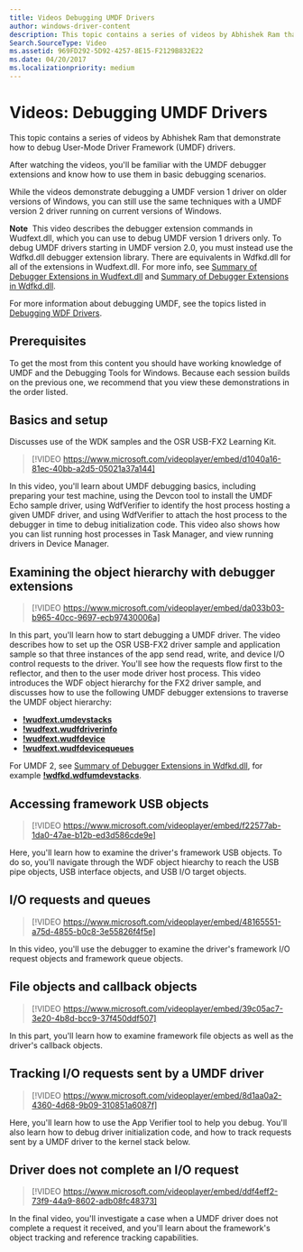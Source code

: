 ```yaml
---
title: Videos Debugging UMDF Drivers
author: windows-driver-content
description: This topic contains a series of videos by Abhishek Ram that demonstrate how to debug User-Mode Driver Framework (UMDF) drivers.
Search.SourceType: Video
ms.assetid: 969FD292-5D92-4257-8E15-F2129B832E22
ms.date: 04/20/2017
ms.localizationpriority: medium
---
```


# Videos: Debugging UMDF Drivers


This topic contains a series of videos by Abhishek Ram that demonstrate how to debug User-Mode Driver Framework (UMDF) drivers.

After watching the videos, you'll be familiar with the UMDF debugger extensions and know how to use them in basic debugging scenarios.

While the videos demonstrate debugging a UMDF version 1 driver on older versions of Windows, you can still use the same techniques with a UMDF version 2 driver running on current versions of Windows.

**Note**  This video describes the debugger extension commands in Wudfext.dll, which you can use to debug UMDF version 1 drivers only. To debug UMDF drivers starting in UMDF version 2.0, you must instead use the Wdfkd.dll debugger extension library. There are equivalents in Wdfkd.dll for all of the extensions in Wudfext.dll. For more info, see [Summary of Debugger Extensions in Wudfext.dll](using-umdf-debugger-extensions.md) and [Summary of Debugger Extensions in Wdfkd.dll](debugger-extensions-for-kmdf-drivers.md).

 

For more information about debugging UMDF, see the topics listed in [Debugging WDF Drivers](debugging-a-wdf-driver.md).

## Prerequisites


To get the most from this content you should have working knowledge of UMDF and the Debugging Tools for Windows. Because each session builds on the previous one, we recommend that you view these demonstrations in the order listed.

## Basics and setup


Discusses use of the WDK samples and the OSR USB-FX2 Learning Kit.

>[!VIDEO https://www.microsoft.com/videoplayer/embed/d1040a16-81ec-40bb-a2d5-05021a37a144]

In this video, you'll learn about UMDF debugging basics, including preparing your test machine, using the Devcon tool to install the UMDF Echo sample driver, using WdfVerifier to identify the host process hosting a given UMDF driver, and using WdfVerifier to attach the host process to the debugger in time to debug initialization code. This video also shows how you can list running host processes in Task Manager, and view running drivers in Device Manager.

## Examining the object hierarchy with debugger extensions

>[!VIDEO https://www.microsoft.com/videoplayer/embed/da033b03-b965-40cc-9697-ecb97430006a]

In this part, you'll learn how to start debugging a UMDF driver. The video describes how to set up the OSR USB-FX2 driver sample and application sample so that three instances of the app send read, write, and device I/O control requests to the driver. You'll see how the requests flow first to the reflector, and then to the user mode driver host process. This video introduces the WDF object hierarchy for the FX2 driver sample, and discusses how to use the following UMDF debugger extensions to traverse the UMDF object hierarchy:

-   [**!wudfext.umdevstacks**](https://msdn.microsoft.com/library/windows/hardware/ff566191)
-   [**!wudfext.wudfdriverinfo**](https://msdn.microsoft.com/library/windows/hardware/ff566207)
-   [**!wudfext.wudfdevice**](https://msdn.microsoft.com/library/windows/hardware/ff566199)
-   [**!wudfext.wudfdevicequeues**](https://msdn.microsoft.com/library/windows/hardware/ff566203)

For UMDF 2, see [Summary of Debugger Extensions in Wdfkd.dll](debugger-extensions-for-kmdf-drivers.md), for example [**!wdfkd.wdfumdevstacks**](https://msdn.microsoft.com/library/windows/hardware/dn265380).

## Accessing framework USB objects

>[!VIDEO https://www.microsoft.com/videoplayer/embed/f22577ab-1da0-47ae-b12b-ed3d586cde9e]

Here, you'll learn how to examine the driver's framework USB objects. To do so, you'll navigate through the WDF object hiearchy to reach the USB pipe objects, USB interface objects, and USB I/O target objects.

##  I/O requests and queues

>[!VIDEO https://www.microsoft.com/videoplayer/embed/48165551-a75d-4855-b0c8-3e55826f4f5e]

In this video, you'll use the debugger to examine the driver's framework I/O request objects and framework queue objects.

## File objects and callback objects

>[!VIDEO https://www.microsoft.com/videoplayer/embed/39c05ac7-3e20-4b8d-bcc9-37f450ddf507]

In this part, you'll learn how to examine framework file objects as well as the driver's callback objects.

##  Tracking I/O requests sent by a UMDF driver

>[!VIDEO https://www.microsoft.com/videoplayer/embed/8d1aa0a2-4360-4d68-9b09-310851a6087f]

Here, you'll learn how to use the App Verifier tool to help you debug. You'll also learn how to debug driver initialization code, and how to track requests sent by a UMDF driver to the kernel stack below.

##  Driver does not complete an I/O request

>[!VIDEO https://www.microsoft.com/videoplayer/embed/ddf4eff2-73f9-44a9-8602-adb08fc48373]

In the final video, you'll investigate a case when a UMDF driver does not complete a request it received, and you'll learn about the framework's object tracking and reference tracking capabilities.

 

 





